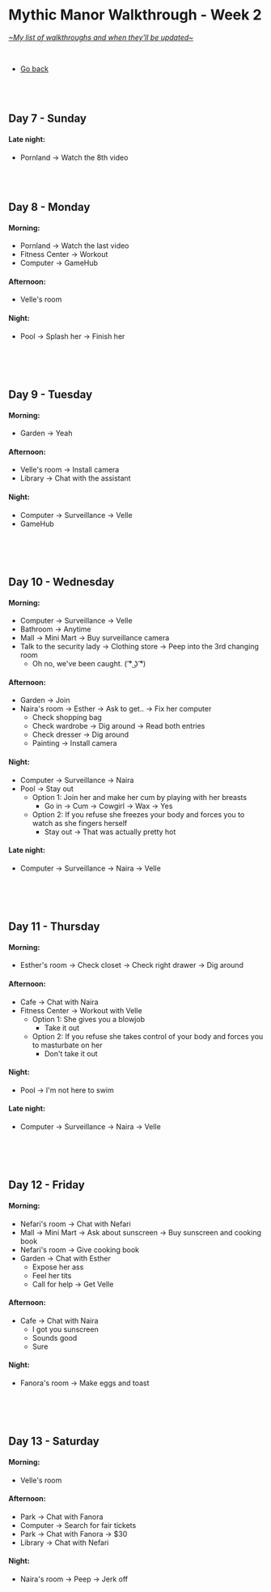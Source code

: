 # Mythic Manor Walkthrough - Week 2
[*\~My list of walkthroughs and when they'll be updated\~*](https://www.patreon.com/maimlain)

<br>

- [Go back](https://github.com/maim-lain/mythicmanor/blob/master/walkthrough.md)

<br>
<br>

## Day 7 - Sunday
#### Late night:
- Pornland -> Watch the 8th video

<br>
<br>

## Day 8 - Monday
#### Morning:
- Pornland -> Watch the last video
- Fitness Center -> Workout
- Computer -> GameHub

#### Afternoon:
- Velle's room

#### Night:
- Pool -> Splash her -> Finish her

<br>
<br>
<br>

## Day 9 - Tuesday
#### Morning:
- Garden -> Yeah

#### Afternoon:
- Velle's room -> Install camera
- Library -> Chat with the assistant

#### Night:
- Computer -> Surveillance -> Velle
- GameHub

<br>
<br>
<br>

## Day 10 - Wednesday
#### Morning:
- Computer -> Surveillance -> Velle
- Bathroom -> Anytime
- Mall -> Mini Mart -> Buy surveillance camera
- Talk to the security lady -> Clothing store -> Peep into the 3rd changing room
    - Oh no, we've been caught. ( ͡° ͜ʖ ͡°)

#### Afternoon:
- Garden -> Join
- Naira's room -> Esther -> Ask to get.. -> Fix her computer
    - Check shopping bag
    - Check wardrobe -> Dig around -> Read both entries
    - Check dresser -> Dig around
    - Painting -> Install camera

#### Night:
- Computer -> Surveillance -> Naira
- Pool -> Stay out
    - Option 1: Join her and make her cum by playing with her breasts
        - Go in -> Cum -> Cowgirl -> Wax -> Yes
    - Option 2: If you refuse she freezes your body and forces you to watch as she fingers herself
        - Stay out -> That was actually pretty hot

#### Late night:
- Computer -> Surveillance -> Naira -> Velle

<br>
<br>
<br>

## Day 11 - Thursday
#### Morning:
- Esther's room -> Check closet -> Check right drawer -> Dig around

#### Afternoon:
- Cafe -> Chat with Naira
- Fitness Center -> Workout with Velle
    - Option 1: She gives you a blowjob
        - Take it out
    - Option 2: If you refuse she takes control of your body and forces you to masturbate on her
        - Don't take it out

#### Night:
- Pool -> I'm not here to swim

#### Late night:
- Computer -> Surveillance -> Naira -> Velle

<br>
<br>
<br>

## Day 12 - Friday
#### Morning:
- Nefari's room -> Chat with Nefari
- Mall -> Mini Mart -> Ask about sunscreen -> Buy sunscreen and cooking book
- Nefari's room -> Give cooking book
- Garden -> Chat with Esther
    - Expose her ass
    - Feel her tits
    - Call for help -> Get Velle

#### Afternoon:
- Cafe -> Chat with Naira
    - I got you sunscreen
    - Sounds good
    - Sure

#### Night:
- Fanora's room -> Make eggs and toast

<br>
<br>
<br>

## Day 13 - Saturday
#### Morning:
- Velle's room

#### Afternoon:
- Park -> Chat with Fanora
- Computer -> Search for fair tickets 
- Park -> Chat with Fanora -> $30
- Library -> Chat with Nefari

#### Night:
- Naira's room -> Peep -> Jerk off
